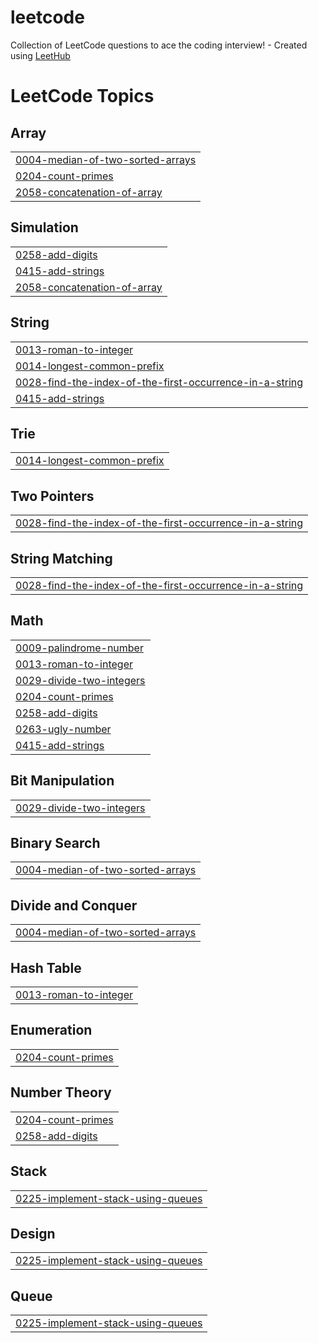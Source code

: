 # leetcode
Collection of LeetCode questions to ace the coding interview! - Created using [LeetHub](https://github.com/QasimWani/LeetHub)

<!---LeetCode Topics Start-->
# LeetCode Topics
## Array
|  |
| ------- |
| [0004-median-of-two-sorted-arrays](https://github.com/abdoOo-kammall/leetcode/tree/master/0004-median-of-two-sorted-arrays) |
| [0204-count-primes](https://github.com/abdoOo-kammall/leetcode/tree/master/0204-count-primes) |
| [2058-concatenation-of-array](https://github.com/abdoOo-kammall/leetcode/tree/master/2058-concatenation-of-array) |
## Simulation
|  |
| ------- |
| [0258-add-digits](https://github.com/abdoOo-kammall/leetcode/tree/master/0258-add-digits) |
| [0415-add-strings](https://github.com/abdoOo-kammall/leetcode/tree/master/0415-add-strings) |
| [2058-concatenation-of-array](https://github.com/abdoOo-kammall/leetcode/tree/master/2058-concatenation-of-array) |
## String
|  |
| ------- |
| [0013-roman-to-integer](https://github.com/abdoOo-kammall/leetcode/tree/master/0013-roman-to-integer) |
| [0014-longest-common-prefix](https://github.com/abdoOo-kammall/leetcode/tree/master/0014-longest-common-prefix) |
| [0028-find-the-index-of-the-first-occurrence-in-a-string](https://github.com/abdoOo-kammall/leetcode/tree/master/0028-find-the-index-of-the-first-occurrence-in-a-string) |
| [0415-add-strings](https://github.com/abdoOo-kammall/leetcode/tree/master/0415-add-strings) |
## Trie
|  |
| ------- |
| [0014-longest-common-prefix](https://github.com/abdoOo-kammall/leetcode/tree/master/0014-longest-common-prefix) |
## Two Pointers
|  |
| ------- |
| [0028-find-the-index-of-the-first-occurrence-in-a-string](https://github.com/abdoOo-kammall/leetcode/tree/master/0028-find-the-index-of-the-first-occurrence-in-a-string) |
## String Matching
|  |
| ------- |
| [0028-find-the-index-of-the-first-occurrence-in-a-string](https://github.com/abdoOo-kammall/leetcode/tree/master/0028-find-the-index-of-the-first-occurrence-in-a-string) |
## Math
|  |
| ------- |
| [0009-palindrome-number](https://github.com/abdoOo-kammall/leetcode/tree/master/0009-palindrome-number) |
| [0013-roman-to-integer](https://github.com/abdoOo-kammall/leetcode/tree/master/0013-roman-to-integer) |
| [0029-divide-two-integers](https://github.com/abdoOo-kammall/leetcode/tree/master/0029-divide-two-integers) |
| [0204-count-primes](https://github.com/abdoOo-kammall/leetcode/tree/master/0204-count-primes) |
| [0258-add-digits](https://github.com/abdoOo-kammall/leetcode/tree/master/0258-add-digits) |
| [0263-ugly-number](https://github.com/abdoOo-kammall/leetcode/tree/master/0263-ugly-number) |
| [0415-add-strings](https://github.com/abdoOo-kammall/leetcode/tree/master/0415-add-strings) |
## Bit Manipulation
|  |
| ------- |
| [0029-divide-two-integers](https://github.com/abdoOo-kammall/leetcode/tree/master/0029-divide-two-integers) |
## Binary Search
|  |
| ------- |
| [0004-median-of-two-sorted-arrays](https://github.com/abdoOo-kammall/leetcode/tree/master/0004-median-of-two-sorted-arrays) |
## Divide and Conquer
|  |
| ------- |
| [0004-median-of-two-sorted-arrays](https://github.com/abdoOo-kammall/leetcode/tree/master/0004-median-of-two-sorted-arrays) |
## Hash Table
|  |
| ------- |
| [0013-roman-to-integer](https://github.com/abdoOo-kammall/leetcode/tree/master/0013-roman-to-integer) |
## Enumeration
|  |
| ------- |
| [0204-count-primes](https://github.com/abdoOo-kammall/leetcode/tree/master/0204-count-primes) |
## Number Theory
|  |
| ------- |
| [0204-count-primes](https://github.com/abdoOo-kammall/leetcode/tree/master/0204-count-primes) |
| [0258-add-digits](https://github.com/abdoOo-kammall/leetcode/tree/master/0258-add-digits) |
## Stack
|  |
| ------- |
| [0225-implement-stack-using-queues](https://github.com/abdoOo-kammall/leetcode/tree/master/0225-implement-stack-using-queues) |
## Design
|  |
| ------- |
| [0225-implement-stack-using-queues](https://github.com/abdoOo-kammall/leetcode/tree/master/0225-implement-stack-using-queues) |
## Queue
|  |
| ------- |
| [0225-implement-stack-using-queues](https://github.com/abdoOo-kammall/leetcode/tree/master/0225-implement-stack-using-queues) |
<!---LeetCode Topics End-->